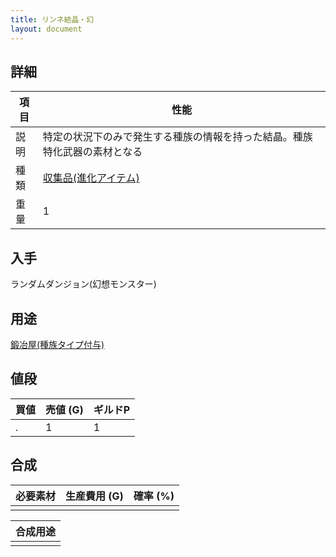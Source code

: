 ```yaml
---
title: リンネ結晶・幻
layout: document
---
```

## 詳細

|項目|性能|
|---|---|
|説明|特定の状況下のみで発生する種族の情報を持った結晶。種族特化武器の素材となる|
|種類|[収集品(進化アイテム)](収集品(進化アイテム))|
|重量|1|

## 入手

ランダムダンジョン(幻想モンスター)

## 用途

[鍛冶屋(種族タイプ付与)](鍛冶屋(種族タイプ付与))

## 値段

|買値|売値 (G)|ギルドP|
|---|---|---|
|.|1|1|

## 合成

|必要素材|生産費用 (G)|確率 (%)|
|---|---|---|
||||

|合成用途|
|---|
||
